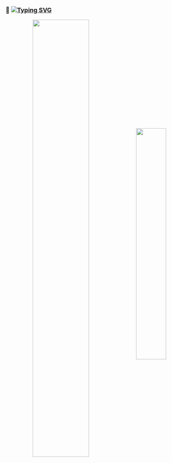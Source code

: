 ### 👋 [![Typing SVG](https://readme-typing-svg.herokuapp.com/?&theme=radical&size=35&center=true&vCenter=true&width=1000&lines=HELLO,+MY+NAME+is+Gabriel;I'm+24+years+old;Feell+free;Be+Welcome!+😉)](https://git.io/typing-svg)

<div  align="center" style="margin-bottom:100px">
<img width=55% align="center"  src="https://github-readme-streak-stats.herokuapp.com?user=des-envolvendo&theme=radical&mode=weekly" />
  
<img width=40% align="center" src="https://github-readme-stats.vercel.app/api/top-langs/?username=des-envolvendo&layout=compact&hide_border=true&&theme=radical" />
</div>
